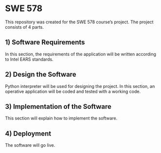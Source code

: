 # SWE 578
This repository was created for the SWE 578 course’s project. The project consists of 4 parts.

## 1) Software Requirements
In this section, the requirements of the application will be written according to Intel EARS standards.

## 2) Design the Software
Python interpreter will be used for designing the project. In this section, an operative application will be coded and tested with a working code.

## 3) Implementation of the Software
This section will explain how to implement the software.

## 4) Deployment
The software will go live.
